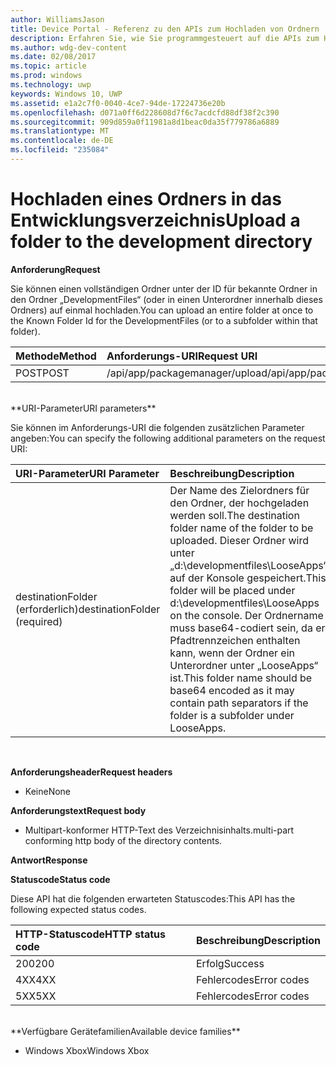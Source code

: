 ```yaml
---
author: WilliamsJason
title: Device Portal - Referenz zu den APIs zum Hochladen von Ordnern
description: Erfahren Sie, wie Sie programmgesteuert auf die APIs zum Hochladen von Ordnern zugreifen.
ms.author: wdg-dev-content
ms.date: 02/08/2017
ms.topic: article
ms.prod: windows
ms.technology: uwp
keywords: Windows 10, UWP
ms.assetid: e1a2c7f0-0040-4ce7-94de-17224736e20b
ms.openlocfilehash: d071a0ff6d228608d7f6c7acdcfd88df38f2c390
ms.sourcegitcommit: 909d859a0f11981a8d1beac0da35f779786a6889
ms.translationtype: MT
ms.contentlocale: de-DE
ms.locfileid: "235084"
---
```

# <a name="upload-a-folder-to-the-development-directory"></a><span data-ttu-id="a661b-104">Hochladen eines Ordners in das Entwicklungsverzeichnis</span><span class="sxs-lookup"><span data-stu-id="a661b-104">Upload a folder to the development directory</span></span>

**<span data-ttu-id="a661b-105">Anforderung</span><span class="sxs-lookup"><span data-stu-id="a661b-105">Request</span></span>**

<span data-ttu-id="a661b-106">Sie können einen vollständigen Ordner unter der ID für bekannte Ordner in den Ordner „DevelopmentFiles“ (oder in einen Unterordner innerhalb dieses Ordners) auf einmal hochladen.</span><span class="sxs-lookup"><span data-stu-id="a661b-106">You can upload an entire folder at once to the Known Folder Id for the DevelopmentFiles (or to a subfolder within that folder).</span></span>

<span data-ttu-id="a661b-107">Methode</span><span class="sxs-lookup"><span data-stu-id="a661b-107">Method</span></span>      | <span data-ttu-id="a661b-108">Anforderungs-URI</span><span class="sxs-lookup"><span data-stu-id="a661b-108">Request URI</span></span>
:------     | :------
<span data-ttu-id="a661b-109">POST</span><span class="sxs-lookup"><span data-stu-id="a661b-109">POST</span></span> | <span data-ttu-id="a661b-110">/api/app/packagemanager/upload</span><span class="sxs-lookup"><span data-stu-id="a661b-110">/api/app/packagemanager/upload</span></span> 
<br />
**<span data-ttu-id="a661b-111">URI-Parameter</span><span class="sxs-lookup"><span data-stu-id="a661b-111">URI parameters</span></span>**

<span data-ttu-id="a661b-112">Sie können im Anforderungs-URI die folgenden zusätzlichen Parameter angeben:</span><span class="sxs-lookup"><span data-stu-id="a661b-112">You can specify the following additional parameters on the request URI:</span></span>

<span data-ttu-id="a661b-113">URI-Parameter</span><span class="sxs-lookup"><span data-stu-id="a661b-113">URI Parameter</span></span>      | <span data-ttu-id="a661b-114">Beschreibung</span><span class="sxs-lookup"><span data-stu-id="a661b-114">Description</span></span>
:------     | :-----
<span data-ttu-id="a661b-115">destinationFolder (erforderlich)</span><span class="sxs-lookup"><span data-stu-id="a661b-115">destinationFolder  (required)</span></span> | <span data-ttu-id="a661b-116">Der Name des Zielordners für den Ordner, der hochgeladen werden soll.</span><span class="sxs-lookup"><span data-stu-id="a661b-116">The destination folder name of the folder to be uploaded.</span></span> <span data-ttu-id="a661b-117">Dieser Ordner wird unter „d:\developmentfiles\LooseApps“ auf der Konsole gespeichert.</span><span class="sxs-lookup"><span data-stu-id="a661b-117">This folder will be placed under d:\developmentfiles\LooseApps on the console.</span></span> <span data-ttu-id="a661b-118">Der Ordnername muss base64-codiert sein, da er Pfadtrennzeichen enthalten kann, wenn der Ordner ein Unterordner unter „LooseApps“ ist.</span><span class="sxs-lookup"><span data-stu-id="a661b-118">This folder name should be base64 encoded as it may contain path separators if the folder is a subfolder under LooseApps.</span></span>
<br />

**<span data-ttu-id="a661b-119">Anforderungsheader</span><span class="sxs-lookup"><span data-stu-id="a661b-119">Request headers</span></span>**

- <span data-ttu-id="a661b-120">Keine</span><span class="sxs-lookup"><span data-stu-id="a661b-120">None</span></span>

**<span data-ttu-id="a661b-121">Anforderungstext</span><span class="sxs-lookup"><span data-stu-id="a661b-121">Request body</span></span>**

- <span data-ttu-id="a661b-122">Multipart-konformer HTTP-Text des Verzeichnisinhalts.</span><span class="sxs-lookup"><span data-stu-id="a661b-122">multi-part conforming http body of the directory contents.</span></span>

**<span data-ttu-id="a661b-123">Antwort</span><span class="sxs-lookup"><span data-stu-id="a661b-123">Response</span></span>**

**<span data-ttu-id="a661b-124">Statuscode</span><span class="sxs-lookup"><span data-stu-id="a661b-124">Status code</span></span>**

<span data-ttu-id="a661b-125">Diese API hat die folgenden erwarteten Statuscodes:</span><span class="sxs-lookup"><span data-stu-id="a661b-125">This API has the following expected status codes.</span></span>

<span data-ttu-id="a661b-126">HTTP-Statuscode</span><span class="sxs-lookup"><span data-stu-id="a661b-126">HTTP status code</span></span>      | <span data-ttu-id="a661b-127">Beschreibung</span><span class="sxs-lookup"><span data-stu-id="a661b-127">Description</span></span>
:------     | :-----
<span data-ttu-id="a661b-128">200</span><span class="sxs-lookup"><span data-stu-id="a661b-128">200</span></span> | <span data-ttu-id="a661b-129">Erfolg</span><span class="sxs-lookup"><span data-stu-id="a661b-129">Success</span></span>
<span data-ttu-id="a661b-130">4XX</span><span class="sxs-lookup"><span data-stu-id="a661b-130">4XX</span></span> | <span data-ttu-id="a661b-131">Fehlercodes</span><span class="sxs-lookup"><span data-stu-id="a661b-131">Error codes</span></span>
<span data-ttu-id="a661b-132">5XX</span><span class="sxs-lookup"><span data-stu-id="a661b-132">5XX</span></span> | <span data-ttu-id="a661b-133">Fehlercodes</span><span class="sxs-lookup"><span data-stu-id="a661b-133">Error codes</span></span>
<br />
**<span data-ttu-id="a661b-134">Verfügbare Gerätefamilien</span><span class="sxs-lookup"><span data-stu-id="a661b-134">Available device families</span></span>**

* <span data-ttu-id="a661b-135">Windows Xbox</span><span class="sxs-lookup"><span data-stu-id="a661b-135">Windows Xbox</span></span>

